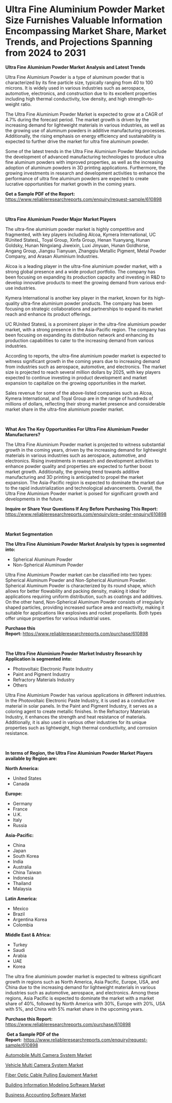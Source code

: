 <p><h1>Ultra Fine Aluminium Powder Market Size Furnishes Valuable Information Encompassing Market Share, Market Trends, and Projections Spanning from 2024 to 2031</h1></p><p><strong>Ultra Fine Aluminium Powder Market Analysis and Latest Trends</strong></p>
<p><p>Ultra Fine Aluminium Powder is a type of aluminum powder that is characterized by its fine particle size, typically ranging from 40 to 100 microns. It is widely used in various industries such as aerospace, automotive, electronics, and construction due to its excellent properties including high thermal conductivity, low density, and high strength-to-weight ratio.</p><p>The Ultra Fine Aluminium Powder Market is expected to grow at a CAGR of 4.7% during the forecast period. The market growth is driven by the increasing demand for lightweight materials in various industries, as well as the growing use of aluminum powders in additive manufacturing processes. Additionally, the rising emphasis on energy efficiency and sustainability is expected to further drive the market for ultra fine aluminum powder.</p><p>Some of the latest trends in the Ultra Fine Aluminium Powder Market include the development of advanced manufacturing technologies to produce ultra fine aluminum powders with improved properties, as well as the increasing adoption of aluminum powders in 3D printing applications. Furthermore, the growing investments in research and development activities to enhance the performance of ultra fine aluminum powders are expected to create lucrative opportunities for market growth in the coming years.</p></p>
<p><strong>Get a Sample PDF of the Report:&nbsp;</strong> <a href="https://www.reliableresearchreports.com/enquiry/request-sample/610898">https://www.reliableresearchreports.com/enquiry/request-sample/610898</a></p>
<p>&nbsp;</p>
<p><strong>Ultra Fine Aluminium Powder Major Market Players</strong></p>
<p><p>The ultra-fine aluminium powder market is highly competitive and fragmented, with key players including Alcoa, Kymera International, UC RUnited StatesL, Toyal Group, Xinfa Group, Henan Yuanyang, Hunan Goldsky, Hunan Ningxiang Jiweixin, Luxi Jinyuan, Hunan Goldhorse, Angang Group, Jiangsu Tianyuan, Zhangqiu Metallic Pigment, Metal Powder Company, and Arasan Aluminium Industries.</p><p>Alcoa is a leading player in the ultra-fine aluminium powder market, with a strong global presence and a wide product portfolio. The company has been focusing on expanding its production capacity and investing in R&D to develop innovative products to meet the growing demand from various end-use industries.</p><p>Kymera International is another key player in the market, known for its high-quality ultra-fine aluminium powder products. The company has been focusing on strategic collaborations and partnerships to expand its market reach and enhance its product offerings.</p><p>UC RUnited StatesL is a prominent player in the ultra-fine aluminium powder market, with a strong presence in the Asia-Pacific region. The company has been focusing on expanding its distribution network and enhancing its production capabilities to cater to the increasing demand from various industries.</p><p>According to reports, the ultra-fine aluminium powder market is expected to witness significant growth in the coming years due to increasing demand from industries such as aerospace, automotive, and electronics. The market size is projected to reach several million dollars by 2025, with key players expected to continue investing in product development and market expansion to capitalize on the growing opportunities in the market.</p><p>Sales revenue for some of the above-listed companies such as Alcoa, Kymera International, and Toyal Group are in the range of hundreds of millions of dollars, reflecting their strong market presence and considerable market share in the ultra-fine aluminium powder market.</p></p>
<p>&nbsp;</p>
<p><strong>What Are The Key Opportunities For Ultra Fine Aluminium Powder Manufacturers?</strong></p>
<p><p>The Ultra Fine Aluminium Powder market is projected to witness substantial growth in the coming years, driven by the increasing demand for lightweight materials in various industries such as aerospace, automotive, and electronics. Rising investments in research and development activities to enhance powder quality and properties are expected to further boost market growth. Additionally, the growing trend towards additive manufacturing and 3D printing is anticipated to propel the market expansion. The Asia-Pacific region is expected to dominate the market due to the rapid industrialization and technological advancements. Overall, the Ultra Fine Aluminium Powder market is poised for significant growth and developments in the future.</p></p>
<p><strong>Inquire or Share Your Questions If Any Before Purchasing This Report:</strong> <a href="https://www.reliableresearchreports.com/enquiry/pre-order-enquiry/610898">https://www.reliableresearchreports.com/enquiry/pre-order-enquiry/610898</a></p>
<p>&nbsp;</p>
<p><strong>Market Segmentation</strong></p>
<p><strong>The Ultra Fine Aluminium Powder Market Analysis by types is segmented into:</strong></p>
<p><ul><li>Spherical Aluminum Powder</li><li>Non-Spherical Aluminum Powder</li></ul></p>
<p><p>Ultra Fine Aluminium Powder market can be classified into two types: Spherical Aluminum Powder and Non-Spherical Aluminum Powder. Spherical Aluminum Powder is characterized by its round shape, which allows for better flowability and packing density, making it ideal for applications requiring uniform distribution, such as coatings and additives. On the other hand, Non-Spherical Aluminum Powder consists of irregularly shaped particles, providing increased surface area and reactivity, making it suitable for applications like explosives and rocket propellants. Both types offer unique properties for various industrial uses.</p></p>
<p><strong>Purchase this Report:&nbsp;</strong><a href="https://www.reliableresearchreports.com/purchase/610898">https://www.reliableresearchreports.com/purchase/610898</a></p>
<p>&nbsp;</p>
<p><strong>The Ultra Fine Aluminium Powder Market Industry Research by Application is segmented into:</strong></p>
<p><ul><li>Photovoltaic Electronic Paste Industry</li><li>Paint and Pigment Industry</li><li>Refractory Materials Industry</li><li>Others</li></ul></p>
<p><p>Ultra Fine Aluminium Powder has various applications in different industries. In the Photovoltaic Electronic Paste Industry, it is used as a conductive material in solar panels. In the Paint and Pigment Industry, it serves as a coloring agent to create metallic finishes. In the Refractory Materials Industry, it enhances the strength and heat resistance of materials. Additionally, it is also used in various other industries for its unique properties such as lightweight, high thermal conductivity, and corrosion resistance.</p></p>
<p>&nbsp;</p>
<p><strong>In terms of Region, the Ultra Fine Aluminium Powder Market Players available by Region are:</strong></p>
<p>
    <p> <strong> North America: </strong>
        <ul>
            <li>United States</li>
            <li>Canada</li>
        </ul>
        </p> 
    <p> <strong> Europe: </strong>
        <ul>
            <li>Germany</li>
            <li>France</li>
            <li>U.K.</li>
            <li>Italy</li>
            <li>Russia</li>
        </ul>
        </p> 
    <p> <strong> Asia-Pacific: </strong>
        <ul>
            <li>China</li>
            <li>Japan</li>
            <li>South Korea</li>
            <li>India</li>
            <li>Australia</li>
            <li>China Taiwan</li>
            <li>Indonesia</li>
            <li>Thailand</li>
            <li>Malaysia</li>
        </ul>
        </p> 
    <p> <strong> Latin America: </strong>
        <ul>
            <li>Mexico</li>
            <li>Brazil</li>
            <li>Argentina Korea</li>
            <li>Colombia</li>
        </ul>
        </p> 
    <p> <strong> Middle East & Africa: </strong>
        <ul>
            <li>Turkey</li>
            <li>Saudi</li>
            <li>Arabia</li>
            <li>UAE</li>
            <li>Korea</li>
        </ul>
    </p>
    </p>
<p><p>The ultra fine aluminium powder market is expected to witness significant growth in regions such as North America, Asia Pacific, Europe, USA, and China due to the increasing demand for lightweight materials in various industries such as automotive, aerospace, and electronics. Among these regions, Asia Pacific is expected to dominate the market with a market share of 40%, followed by North America with 30%, Europe with 20%, USA with 5%, and China with 5% market share in the upcoming years.</p></p>
<p><strong>Purchase this Report: </strong><a href="https://www.reliableresearchreports.com/purchase/610898">https://www.reliableresearchreports.com/purchase/610898</a></p>
<p>&nbsp;<strong>Get a Sample PDF of the Report:&nbsp;&nbsp;</strong><a href="https://www.reliableresearchreports.com/enquiry/request-sample/610898">https://www.reliableresearchreports.com/enquiry/request-sample/610898</a></p>
<p><strong></strong></p>
<p><p><a href="https://issuu.com/reportprime-2/docs/automobile-multi-camera-system-market-size-2030.pp">Automobile Multi Camera System Market</a></p><p><a href="https://issuu.com/reportprime-2/docs/vehicle-multi-camera-system-market-size-2030.pptx">Vehicle Multi Camera System Market</a></p><p><a href="https://github.com/eeaveuhhh/Market-Research-Report-List-1/blob/main/fiber-optic-cable-pulling-equipment-market.md">Fiber Optic Cable Pulling Equipment Market</a></p><p><a href="https://medium.com/@loretashyti01/analyzing-building-information-modeling-software-market-global-industry-perspective-and-forecast-eb0447523d00">Building Information Modeling Software Market</a></p><p><a href="https://medium.com/@loretashyti01/business-accounting-software-market-size-reveals-the-best-marketing-channels-in-global-industry-c3baf6f5f035">Business Accounting Software Market</a></p></p>